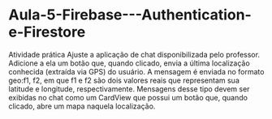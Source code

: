 # Aula-5-Firebase---Authentication-e-Firestore
Atividade prática  Ajuste a aplicação de chat disponibilizada pelo professor. Adicione a ela um botão que, quando clicado, envia a última localização conhecida (extraída via GPS) do usuário. A mensagem é enviada no formato geo:f1, f2, em que f1 e f2 são dois valores reais que representam sua latitude e longitude, respectivamente. Mensagens desse tipo devem ser exibidas no chat como um CardView que possui um botão que, quando clicado, abre um mapa naquela localização.
